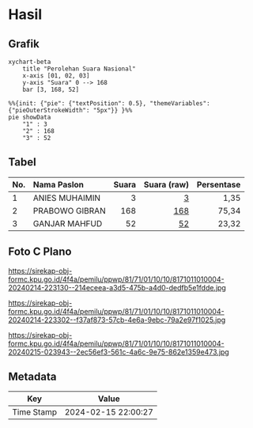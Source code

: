 # Hasil

## Grafik

```mermaid
xychart-beta
    title "Perolehan Suara Nasional"
    x-axis [01, 02, 03]
    y-axis "Suara" 0 --> 168
    bar [3, 168, 52]
```

```mermaid
%%{init: {"pie": {"textPosition": 0.5}, "themeVariables": {"pieOuterStrokeWidth": "5px"}} }%%
pie showData
    "1" : 3
    "2" : 168
    "3" : 52
```

## Tabel

| No. | Nama Paslon    | Suara | Suara (raw) | Persentase |
|:--- |:-------------- | -----:| -----------:| ----------:|
| 1   | ANIES MUHAIMIN | 3     | [3][p-1]    | 1,35       |
| 2   | PRABOWO GIBRAN | 168   | [168][p-2]  | 75,34      |
| 3   | GANJAR MAHFUD  | 52    | [52][p-3]   | 23,32      |


[p-1]: https://github.com/gigit-pemilu/pemilu-2024/blob/main/pilpres/hitung-suara/sub/81-maluku/sub/71-kota-ambon/sub/01-nusaniwe/sub/1010-mangga-dua/sub/004-tps/sub/paslon-1.txt
[p-2]: https://github.com/gigit-pemilu/pemilu-2024/blob/main/pilpres/hitung-suara/sub/81-maluku/sub/71-kota-ambon/sub/01-nusaniwe/sub/1010-mangga-dua/sub/004-tps/sub/paslon-2.txt
[p-3]: https://github.com/gigit-pemilu/pemilu-2024/blob/main/pilpres/hitung-suara/sub/81-maluku/sub/71-kota-ambon/sub/01-nusaniwe/sub/1010-mangga-dua/sub/004-tps/sub/paslon-3.txt

## Foto C Plano

https://sirekap-obj-formc.kpu.go.id/4f4a/pemilu/ppwp/81/71/01/10/10/8171011010004-20240214-223130--214eceea-a3d5-475b-a4d0-dedfb5e1fdde.jpg

https://sirekap-obj-formc.kpu.go.id/4f4a/pemilu/ppwp/81/71/01/10/10/8171011010004-20240214-223302--f37af873-57cb-4e6a-9ebc-79a2e97f1025.jpg

https://sirekap-obj-formc.kpu.go.id/4f4a/pemilu/ppwp/81/71/01/10/10/8171011010004-20240215-023943--2ec56ef3-561c-4a6c-9e75-862e1359e473.jpg


## Metadata

| Key        | Value               |
| ---------- | ------------------- |
| Time Stamp | 2024-02-15 22:00:27 |



